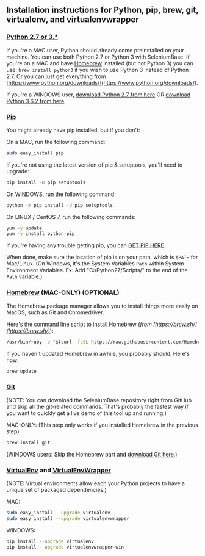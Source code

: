 ## Installation instructions for Python, pip, brew, git, virtualenv, and virtualenvwrapper


### [Python 2.7 or 3.*](https://www.python.org/downloads/)

If you're a MAC user, Python should already come preinstalled on your machine. You can use both Python 2.7 or Python 3 with SeleniumBase. If you're on a MAC and have [Homebrew](https://brew.sh/) installed (but not Python 3) you can use: ``brew install python3`` if you wish to use Python 3 instead of Python 2.7. Or you can just get everything from [https://www.python.org/downloads/](https://www.python.org/downloads/).

If you're a WINDOWS user, [download Python 2.7 from here](https://www.python.org/downloads/release/python-2713/) OR [download Python 3.6.2 from here](https://www.python.org/downloads/release/python-362/).


### [Pip](https://en.wikipedia.org/wiki/Pip_%28package_manager%29)

You might already have pip installed, but if you don't:

On a MAC, run the following command:
```bash
sudo easy_install pip
```

If you're not using the latest version of pip & setuptools, you'll need to upgrade:
```bash
pip install -U pip setuptools
```

On WINDOWS, run the following command:
```bash
python -m pip install -U pip setuptools
```

On LINUX / CentOS 7, run the following commands:
```bash
yum -y update
yum -y install python-pip
```

If you're having any trouble getting pip, you can [GET PIP HERE](https://pip.pypa.io/en/latest/installing/).

When done, make sure the location of pip is on your path, which is `$PATH` for Mac/Linux. (On Windows, it's the System Variables `Path` within System Environment Variables. Ex: Add "C:/Python27/Scripts/" to the end of the `Path` variable.)

### [Homebrew](http://brew.sh/) (MAC-ONLY) (OPTIONAL)

The Homebrew package manager allows you to install things more easily on MacOS, such as Git and Chromedriver.

Here's the command line script to install Homebrew (*from [https://brew.sh/](https://brew.sh/)*):
```bash
/usr/bin/ruby -e "$(curl -fsSL https://raw.githubusercontent.com/Homebrew/install/master/install)"
```
If you haven't updated Homebrew in awhile, you probably should. Here's how:
```bash
brew update
```

### [Git](http://www.git-scm.com)

(NOTE: You can download the SeleniumBase repository right from GitHub and skip all the git-related commands. That's probably the fastest way if you want to quickly get a live demo of this tool up and running.)

MAC-ONLY: (This step only works if you installed Homebrew in the previous step)
```bash
brew install git
```

(WINDOWS users: Skip the Homebrew part and [download Git here](http://git-scm.com/downloads).)

<a id="virtual_environment"></a>
### [VirtualEnv](http://virtualenv.readthedocs.org/en/latest/) and [VirtualEnvWrapper](http://virtualenvwrapper.readthedocs.org/en/latest/)

(NOTE: Virtual environments allow each your Python projects to have a unique set of packaged dependencies.)

MAC:
```bash
sudo easy_install --upgrade virtualenv
sudo easy_install --upgrade virtualenvwrapper
```

WINDOWS:
```bash
pip install --upgrade virtualenv
pip install --upgrade virtualenvwrapper-win
```
